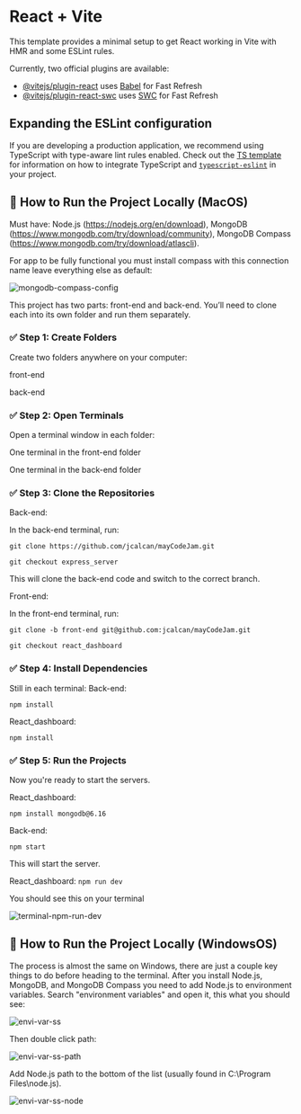 # React + Vite

This template provides a minimal setup to get React working in Vite with HMR and some ESLint rules.

Currently, two official plugins are available:

- [@vitejs/plugin-react](https://github.com/vitejs/vite-plugin-react/blob/main/packages/plugin-react) uses [Babel](https://babeljs.io/) for Fast Refresh
- [@vitejs/plugin-react-swc](https://github.com/vitejs/vite-plugin-react/blob/main/packages/plugin-react-swc) uses [SWC](https://swc.rs/) for Fast Refresh

## Expanding the ESLint configuration

If you are developing a production application, we recommend using TypeScript with type-aware lint rules enabled. Check out the [TS template](https://github.com/vitejs/vite/tree/main/packages/create-vite/template-react-ts) for information on how to integrate TypeScript and [`typescript-eslint`](https://typescript-eslint.io) in your project.

## 🔧 How to Run the Project Locally (MacOS)
Must have: Node.js (https://nodejs.org/en/download),
MongoDB (https://www.mongodb.com/try/download/community), 
MongoDB Compass (https://www.mongodb.com/try/download/atlascli). 

For app to be fully functional you must install compass with this connection name leave everything else as default: 

![mongodb-compass-config](https://github.com/user-attachments/assets/2f6f9c44-4b75-4645-bcab-98d6fecd9a00)


This project has two parts: front-end and back-end. You’ll need to clone each into its own folder and run them separately.

### ✅ Step 1: Create Folders
Create two folders anywhere on your computer:

front-end

back-end

### ✅ Step 2: Open Terminals
Open a terminal window in each folder:

One terminal in the front-end folder

One terminal in the back-end folder

### ✅ Step 3: Clone the Repositories
Back-end:

In the back-end terminal, run:

```git clone https://github.com/jcalcan/mayCodeJam.git```

```git checkout express_server```

This will clone the back-end code and switch to the correct branch.

Front-end:

In the front-end terminal, run:

```git clone -b front-end git@github.com:jcalcan/mayCodeJam.git```

```git checkout react_dashboard```

### ✅ Step 4: Install Dependencies
Still in each terminal:
Back-end:

```npm install```

React_dashboard:

```npm install```

### ✅ Step 5: Run the Projects
Now you're ready to start the servers.


React_dashboard:

```npm install mongodb@6.16```


Back-end:

```npm start```

This will start the server.


React_dashboard:
```npm run dev```

You should see this on your terminal

![terminal-npm-run-dev](https://github.com/user-attachments/assets/18c4e76a-2077-4b18-b0e4-638997576de5)


## 🔧 How to Run the Project Locally (WindowsOS)

The process is almost the same on Windows, there are just a couple key things to do before heading to the terminal. After you install Node.js, MongoDB, and MongoDB Compass you need to add Node.js to environment variables. Search "environment variables" and open it, this what you should see: 


![envi-var-ss](https://github.com/user-attachments/assets/9565a15a-4448-4d12-af95-867213ae0185)

Then double click path: 


![envi-var-ss-path](https://github.com/user-attachments/assets/02eff421-736f-428c-bc09-070be348678d)


Add Node.js path to the bottom of the list (usually found in C:\Program Files\node.js).


![envi-var-ss-node](https://github.com/user-attachments/assets/dc5e7476-2cca-4749-943a-eb295fc554d7)

